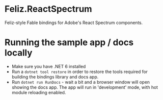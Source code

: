 # Feliz.ReactSpectrum
Feliz-style Fable bindings for Adobe's React Spectrum components.

# Running the sample app / docs locally
- Make sure you have .NET 6 installed
- Run a `dotnet tool restore` in order to restore the tools required for building the bindings library and docs app.
- Run `dotnet run RunDocs` - wait a bit and a browser window will open showing the docs app. The app will run in 'development' mode, with hot module reloading enabled.